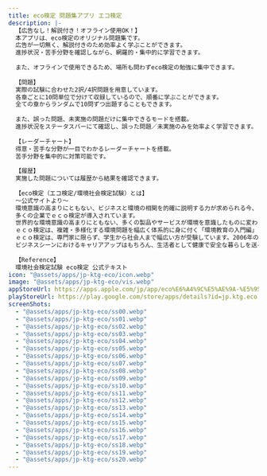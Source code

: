 ```yaml
---
title: eco検定 問題集アプリ エコ検定
description: |-
  【広告なし！解説付き！オフライン使用OK！】
  本アプリは、eco検定のオリジナル問題集です。
  広告が一切無く、解説付きのため効率よく学ぶことができます。
  進捗状況・苦手分野を確認しながら、網羅的・集中的に学習できます。
  
  また、オフラインで使用できるため、場所も問わずeco検定の勉強に集中できます。
  
  【問題】
  実際の試験に合わせた2択/4択問題を用意しています。
  各章ごとに10問単位で分けて収録しているので、順番に学ぶことができます。
  全ての章からランダムで10問ずつ出題することもできます。
  
  また、誤った問題、未実施の問題だけに集中できるモードを搭載。
  進捗状況をステータスバーにて確認し、誤った問題／未実施のみを効率よく学習できます。
  
  【レーダーチャート】
  得意・苦手な分野が一目でわかるレーダーチャートを搭載。
  苦手分野を集中的に対策可能です。
  
  【履歴】
  実施した問題については履歴から結果を確認できます。
  　
  【eco検定（エコ検定/環境社会検定試験）とは】
  〜公式サイトより〜
  環境意識の高まりにともない、ビジネスと環境の相関を的確に説明する力が求められる今、
  多くの企業でｅｃｏ検定が導入されています。
  世界的な環境意識の高まりにともない、多くの製品やサービスが環境を意識したものに変わってきています。企業においても、ビジネスと環境の相関を的確に説明できる人材の育成が欠かせないものとなっています。
  ｅｃｏ検定は、複雑・多様化する環境問題を幅広く体系的に身に付く「環境教育の入門編」として、幅広い業種・職種の方に活用いただいています。
  ｅｃｏ検定は、専門家に限らず、学生から社会人まで幅広い方が受験しています。2006年の試験開始以来、これまでに約58万人が受験し、35万人を超えるエコピープル（＝検定試験合格者）が誕生しています[2022年12月現在]。
  ビジネスシーンにおけるキャリアアップはもちろん、生活者として健康で安全な暮らしを送るために、ｅｃｏ検定は社会の様々な場面で役立つ検定試験です。
  
  【Reference】
  環境社会検定試験 eco検定 公式テキスト
icon: "@assets/apps/jp-ktg-eco/icon.webp"
image: "@assets/apps/jp-ktg-eco/vis.webp"
appStoreUrl: https://apps.apple.com/jp/app/eco%E6%A4%9C%E5%AE%9A-%E5%95%8F%E9%A1%8C%E9%9B%86%E3%82%A2%E3%83%97%E3%83%AA-%E3%82%A8%E3%82%B3%E6%A4%9C%E5%AE%9A-%E7%92%B0%E5%A2%83%E7%A4%BE%E4%BC%9A%E6%A4%9C%E5%AE%9A%E8%A9%A6%E9%A8%93/id6443938132
playStoreUrl: https://play.google.com/store/apps/details?id=jp.ktg.eco
screenShots:
  - "@assets/apps/jp-ktg-eco/ss00.webp"
  - "@assets/apps/jp-ktg-eco/ss01.webp"
  - "@assets/apps/jp-ktg-eco/ss02.webp"
  - "@assets/apps/jp-ktg-eco/ss03.webp"
  - "@assets/apps/jp-ktg-eco/ss04.webp"
  - "@assets/apps/jp-ktg-eco/ss05.webp"
  - "@assets/apps/jp-ktg-eco/ss06.webp"
  - "@assets/apps/jp-ktg-eco/ss07.webp"
  - "@assets/apps/jp-ktg-eco/ss08.webp"
  - "@assets/apps/jp-ktg-eco/ss09.webp"
  - "@assets/apps/jp-ktg-eco/ss10.webp"
  - "@assets/apps/jp-ktg-eco/ss11.webp"
  - "@assets/apps/jp-ktg-eco/ss12.webp"
  - "@assets/apps/jp-ktg-eco/ss13.webp"
  - "@assets/apps/jp-ktg-eco/ss14.webp"
  - "@assets/apps/jp-ktg-eco/ss15.webp"
  - "@assets/apps/jp-ktg-eco/ss16.webp"
  - "@assets/apps/jp-ktg-eco/ss17.webp"
  - "@assets/apps/jp-ktg-eco/ss18.webp"
  - "@assets/apps/jp-ktg-eco/ss19.webp"
  - "@assets/apps/jp-ktg-eco/ss20.webp"
---
```


